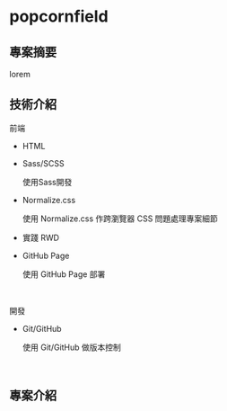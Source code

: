# popcornfield

## 專案摘要

lorem



## 技術介紹


前端

* HTML
  
* Sass/SCSS

  使用Sass開發

* Normalize.css

  使用 Normalize.css 作跨瀏覽器 CSS 問題處理專案細節

* 實踐 RWD

* GitHub Page

  使用 GitHub Page 部署

<br />

開發

* Git/GitHub

  使用 Git/GitHub 做版本控制

<br />

## 專案介紹



